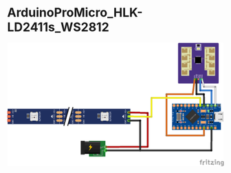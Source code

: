 # ArduinoProMicro_HLK-LD2411s_WS2812
![](https://github.com/JuriShalkin/ArduinoProMicro_HLK-LD2411s_WS2812/blob/main/shema/Arduino_LD2411s.png)
